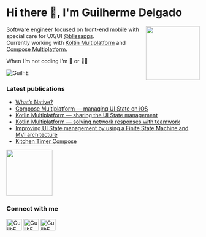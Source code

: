 # Hi there 👋, I'm Guilherme Delgado
<p align="left"> 
  <img align="right" src="https://media.giphy.com/media/f6Q1EjYSrpnxwQsX0b/giphy.gif" width="140"/>
  <p>Software engineer focused on front-end mobile with special care for UX/UI <a href="https://www.blissapplications.com/" target="_blank">@blissapps</a>.
  <br>Currently working with <a href="https://kotlinlang.org/lp/multiplatform/" target="_blank">Koltin Multiplatform</a> and <a href="https://www.jetbrains.com/lp/compose-multiplatform/" target="_blank">Compose Multiplatform</a>.
  <p>When I’m not coding I’m 🧗 or 🏄‍♂️</p>
</p>

<p>
  <img align="center" src="https://github-readme-stats.vercel.app/api?username=guilhe&theme=dracula&show_icons=true&count_private=true&hide_rank=true&locale=en" alt="GuilhE" />
</p>

### Latest publications
- [What’s Native?](https://guidelgado.medium.com/c8d84ccda667)
- [Compose Multiplatform — managing UI State on iOS](https://guidelgado.medium.com/45d37effeda9)
- [Kotlin Multiplatform — sharing the UI State management](https://guidelgado.medium.com/a67bd9a49882)
- [Kotlin Multiplatform — solving network responses with teamwork](https://guidelgado.medium.com/c342762d9401)
- [Improving UI State management by using a Finite State Machine and MVI architecture](https://guidelgado.medium.com/36d84056c616)
- [Kitchen Timer Compose](https://github.com/GuilhE/KitchenTimer)
  
<a href="https://github.com/GuilhE/KitchenTimer"><img src="https://github.com/GuilhE/KitchenTimer/blob/main/media/tomato.gif" width="120"></a>

### Connect with me
<p align="left">
<a href="https://twitter.com/grdelgado7" target="blank"><img align="center" src="https://cdn.jsdelivr.net/npm/simple-icons@3.0.1/icons/twitter.svg" alt="GuilhE" height="30" width="40" /></a>
<a href="https://stackoverflow.com/users/1423773" target="blank"><img align="center" src="https://cdn.jsdelivr.net/npm/simple-icons@3.0.1/icons/stackoverflow.svg" alt="GuilhE" height="30" width="40" /></a>
<a href="https://medium.com/@guidelgado" target="blank"><img align="center" src="https://cdn.jsdelivr.net/npm/simple-icons@3.0.1/icons/medium.svg" alt="GuilhE" height="30" width="40" /></a>
</p>
